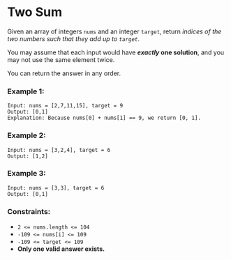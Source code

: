 # Two Sum

Given an array of integers `nums` and an integer `target`, return _indices of the two numbers such that they add up to `target`_.

You may assume that each input would have **_exactly_ one solution**, and you may not use the same element twice.

You can return the answer in any order.


### Example 1:
```
Input: nums = [2,7,11,15], target = 9
Output: [0,1]
Explanation: Because nums[0] + nums[1] == 9, we return [0, 1].
```


### Example 2:
```
Input: nums = [3,2,4], target = 6
Output: [1,2]
```


### Example 3:
```
Input: nums = [3,3], target = 6
Output: [0,1]
```
 

### Constraints:
* `2 <= nums.length <= 104`
* `-109 <= nums[i] <= 109`
* `-109 <= target <= 109`
* **Only one valid answer exists.**
